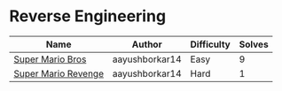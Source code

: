 # Reverse Engineering

| Name                                       | Author         | Difficulty | Solves |
| ------------------------------------------ | -------------- | ---------- | ------ |
| [Super Mario Bros](super-mario-bros)       | aayushborkar14 | Easy       | 9      |
| [Super Mario Revenge](super-mario-revenge) | aayushborkar14 | Hard       | 1      |
